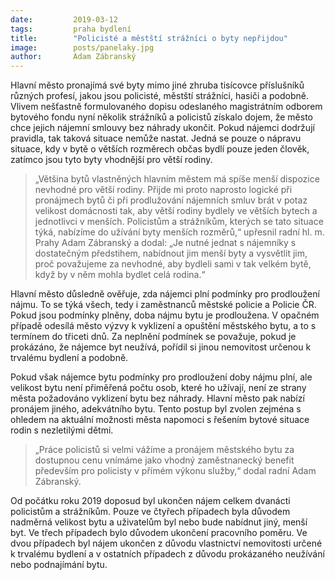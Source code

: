 ```yaml
---
date:         2019-03-12
tags:         praha bydlení
title:        "Policisté a městští strážníci o byty nepřijdou"
image: 	      posts/panelaky.jpg
author:       Adam Zábranský
---
```


Hlavní město pronajímá své byty mimo jiné zhruba tisícovce příslušníků různých profesí, jakou jsou policisté, městští strážníci, hasiči a podobně. Vlivem nešťastně formulovaného dopisu odeslaného magistrátním odborem bytového fondu nyní několik strážníků a policistů získalo dojem, že město chce jejich nájemní smlouvy bez náhrady ukončit. Pokud nájemci dodržují pravidla, tak taková situace nemůže nastat. Jedná se pouze o nápravu situace, kdy v bytě o větších rozměrech občas bydlí pouze jeden člověk, zatímco jsou tyto byty vhodnější pro větší rodiny.

> „Většina bytů vlastněných hlavním městem má spíše menší dispozice nevhodné pro větší rodiny. Přijde mi proto naprosto logické při pronájmech bytů či při prodlužování nájemních smluv brát v potaz velikost domácnosti tak, aby větší rodiny bydlely ve větších bytech a jednotlivci v menších. Policistům a strážníkům, kterých se tato situace týká, nabízíme do užívání byty menších rozměrů,“ upřesnil radní hl. m. Prahy Adam Zábranský a dodal: „Je nutné jednat s nájemníky s dostatečným předstihem, nabídnout jim menší byty a vysvětlit jim, proč považujeme za nevhodné, aby bydleli sami v tak velkém bytě, když by v něm mohla bydlet celá rodina.“

Hlavní město důsledně ověřuje, zda nájemci plní podmínky pro prodloužení nájmu. To se týká všech, tedy i zaměstnanců městské policie a Policie ČR. Pokud jsou podmínky plněny, doba nájmu bytu je prodloužena. V opačném případě odesílá město výzvy k vyklizení a opuštění městského bytu, a to s termínem do třiceti dnů. Za neplnění podmínek se považuje, pokud je prokázáno, že nájemce byt neužívá, pořídil si jinou nemovitost určenou k trvalému bydlení a podobně.

Pokud však nájemce bytu podmínky pro prodloužení doby nájmu plní, ale velikost bytu není přiměřená počtu osob, které ho užívají, není ze strany města požadováno vyklizení bytu bez náhrady. Hlavní město pak nabízí pronájem jiného, adekvátního bytu. Tento postup byl zvolen zejména s ohledem na aktuální možnosti města napomoci s řešením bytové situace rodin s nezletilými dětmi. 

> „Práce policistů si velmi vážíme a pronájem městského bytu za dostupnou cenu vnímáme jako vhodný zaměstnanecký benefit především pro policisty v přímém výkonu služby,“ dodal radní Adam Zábranský.

Od počátku roku 2019 doposud byl ukončen nájem celkem dvanácti policistům a strážníkům. Pouze ve čtyřech případech byla důvodem nadměrná velikost bytu a uživatelům byl nebo bude nabídnut jiný, menší byt. Ve třech případech bylo důvodem ukončení pracovního poměru. Ve dvou případech byl nájem ukončen z důvodu vlastnictví nemovitosti určené k trvalému bydlení a v ostatních případech z důvodu prokázaného neužívání nebo podnajímání bytu.
